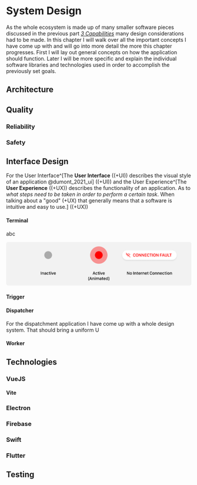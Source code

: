 <!-- Goal: 12 pages -->
# System Design

As the whole ecosystem is made up of many smaller software pieces discussed in the previous part *[3 Capabilities](#capabilities)* many design considerations had to be made. In this chapter I will walk over all the important concepts I have come up with and will go into more detail the more this chapter progresses. First I will lay out general concepts on how the application should function. Later I will be more specific and explain the individual software libraries and technologies used in order to accomplish the previously set goals.

<!-- The chapter should describe the applications on a high level. Not the implementation. No languages and no code! -->

## Architecture

<!-- What is the architecture of this application? -->
  <!-- What do books recommend on how a good system architecture should look like? -->

<!-- How are the connections between the different Application modeled? -->

<!-- TODO: How should the application data be modeled? ERD Diagram -->

<!-- Does the software needs to be scalable? -->

<!-- What should be the maximum cost of the ecostytem? -->

## Quality

<!-- What qualitiy / security standards need to be set? -->
  <!-- What defines a software to be of high quality? - See:  Ensuring the Software Quality for Critical Infrastructure Objects -->
  
  <!-- What happens when there is no network connection? -->

### Reliability

<!-- How should issues and crashes be handled? -->
<!-- What Fallback is there in case of a malfuntion or a complete system outage? -->

### Safety
  <!-- What are common errors that need to be prevented? e.g. User error (Incorrect use), Network Connectivity -->
  <!-- How is the application protected against hackers? -->
  <!-- What attack surfaces does the application poses? -->
  <!-- What are the consquences of someone breaching different parts of the system -->
  <!-- How can this be prevented? -->

  <!-- How is future provness guaranteed? -->

## Interface Design

For the User Interface^[The **User Interface** ((+UI)) describes the visual style of an application @dumont_2021_ui] ((+UI)) and the User Experience^[The **User Experience** ((+UX)) describes the functionality of an application. As to *what steps need to be taken in order to perform a certain task*. When talking about a "good" (+UX) that generally means that a software is intuitive and easy to use.] ((+UX))

#### Terminal

abc

![Indicator States - Source: Author](images/indicator-states.png)

#### Trigger

#### Dispatcher

For the dispatchment application I have come up with a whole design system. That should bring a uniform U

#### Worker

<!-- How should the UI function? -->
<!-- How can incorrect usage of the application be prevented? How does the UI reflect these protections? -->
<!-- What DevOps Pipelines need to be developed? -->
<!-- What pages are needed for the Dispatcher? -->
<!-- UI components and their use cases? -->

<!-- How should Forms in the Dispatcher application should look like? What data is needed by the operator? -->

## Technologies
<!-- What technologies / libraries have been used? -->
  <!-- What part of the application is each software used for? -->
  <!-- What are the benefits / disadvantages of the technology used? -->

### VueJS

<!-- Who has created Vue? -->
<!-- React -->
<!-- What is reactivity? -->

#### Vite

### Electron

<!-- Multi-Platform -->
<!-- Compatibility -->
<!-- Tauri -->

### Firebase
<!-- What database should be used? What features should it poses? -->
  <!-- How is logging of changes enabled? -->

### Swift

### Flutter

## Testing
<!-- What is static Code Quality Analysis? How does it work? -->
<!-- What parts of the application need testing scripts in order to continously check their correct behaviour? -->

